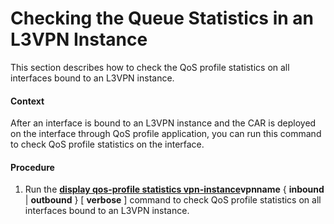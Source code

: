 Checking the Queue Statistics in an L3VPN Instance
==================================================

This section describes how to check the QoS profile statistics on all interfaces bound to an L3VPN instance.

#### Context

After an interface is bound to an L3VPN instance and the CAR is deployed on the interface through QoS profile application, you can run this command to check QoS profile statistics on the interface.


#### Procedure

1. Run the [**display qos-profile statistics vpn-instance**](cmdqueryname=display+qos-profile+statistics+vpn-instance)**vpnname** { **inbound** | **outbound** } [ **verbose** ] command to check QoS profile statistics on all interfaces bound to an L3VPN instance.